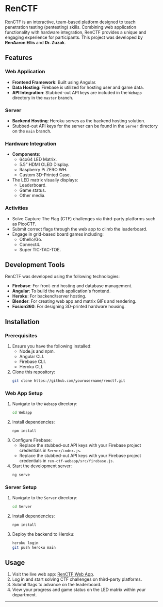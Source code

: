 # RenCTF

RenCTF is an interactive, team-based platform designed to teach penetration testing (pentesting) skills. Combining web application functionality with hardware integration, RenCTF provides a unique and engaging experience for participants. This project was developed by **RenAaron Ellis** and **Dr. Zuzak**.

## Features

### Web Application
- **Frontend Framework**: Built using Angular.
- **Data Hosting**: Firebase is utilized for hosting user and game data.
- **API Integration**: Stubbed-out API keys are included in the `Webapp` directory in the `master` branch.

### Server
- **Backend Hosting**: Heroku serves as the backend hosting solution.
- Stubbed-out API keys for the server can be found in the `Server` directory on the `main` branch.

### Hardware Integration
- **Components**:
  - 64x64 LED Matrix.
  - 5.5” HDMI OLED Display.
  - Raspberry Pi ZERO WH.
  - Custom 3D-Printed Case.
- The LED matrix visually displays:
  - Leaderboard.
  - Game status.
  - Other media.

### Activities
- Solve Capture The Flag (CTF) challenges via third-party platforms such as PicoCTF.
- Submit correct flags through the web app to climb the leaderboard.
- Engage in grid-based board games including:
  - Othello/Go.
  - Connect4.
  - Super TIC-TAC-TOE.

## Development Tools
RenCTF was developed using the following technologies:
- **Firebase**: For front-end hosting and database management.
- **Angular**: To build the web application's frontend.
- **Heroku**: For backend/server hosting.
- **Blender**: For creating web app and matrix GIFs and rendering.
- **Fusion360**: For designing 3D-printed hardware housing.

## Installation

### Prerequisites
1. Ensure you have the following installed:
   - Node.js and npm.
   - Angular CLI.
   - Firebase CLI.
   - Heroku CLI.
2. Clone this repository:
   ```bash
   git clone https://github.com/yourusername/renctf.git
   ```

### Web App Setup
1. Navigate to the `Webapp` directory:
   ```bash
   cd Webapp
   ```
2. Install dependencies:
   ```bash
   npm install
   ```
3. Configure Firebase:
   - Replace the stubbed-out API keys with your Firebase project credentials in `Server/index.js`.
   - Replace the stubbed-out API keys with your Firebase project credentials in `ren-ctf-webapp/src/firebase.js`.
4. Start the development server:
   ```bash
   ng serve
   ```

### Server Setup
1. Navigate to the `Server` directory:
   ```bash
   cd Server
   ```
2. Install dependencies:
   ```bash
   npm install
   ```
3. Deploy the backend to Heroku:
   ```bash
   heroku login
   git push heroku main
   ```

## Usage
1. Visit the live web app: [RenCTF Web App](https://ren-ctf-webapp.web.app/).
2. Log in and start solving CTF challenges on third-party platforms.
3. Submit flags to advance on the leaderboard.
4. View your progress and game status on the LED matrix within your department.


---
